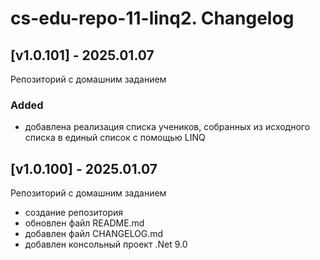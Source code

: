 # cs-edu-repo-11-linq2. Changelog

## [v1.0.101] - 2025.01.07

Репозиторий с домашним заданием

### Added

 - добавлена реализация списка учеников, собранных из исходного списка
 в единый список с помощью LINQ

## [v1.0.100] - 2025.01.07

Репозиторий с домашним заданием

 - создание репозитория
 - обновлен файл README.md
 - добавлен файл CHANGELOG.md
 - добавлен консольный проект .Net 9.0

